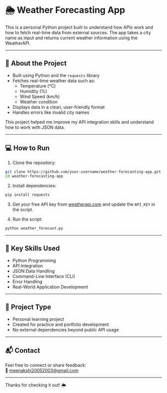 # 🌦️ Weather Forecasting App

This is a personal Python project built to understand how APIs work and how to fetch real-time data from external sources. The app takes a city name as input and returns current weather information using the WeatherAPI.

---

## 📌 About the Project

- Built using Python and the `requests` library
- Fetches real-time weather data such as:
  - Temperature (°C)
  - Humidity (%)
  - Wind Speed (km/h)
  - Weather condition
- Displays data in a clean, user-friendly format
- Handles errors like invalid city names

This project helped me improve my API integration skills and understand how to work with JSON data.

---

## 💻 How to Run

1. Clone the repository:
```bash
git clone https://github.com/your-username/weather-forecasting-app.git
cd weather-forecasting-app
```

2. Install dependencies:
```bash
pip install requests
```

3. Get your free API key from [weatherapi.com](https://www.weatherapi.com/) and update the `API_KEY` in the script.

4. Run the script:
```bash
python weather_forecast.py
```

---

## 🧠 Key Skills Used

- Python Programming
- API Integration
- JSON Data Handling
- Command-Line Interface (CLI)
- Error Handling
- Real-World Application Development

---

## 📎 Project Type

- Personal learning project  
- Created for practice and portfolio development  
- No external dependencies beyond public API usage

---

## 📬 Contact

Feel free to connect or share feedback:  
📧 meenakshi20052003@gmail.com

---

Thanks for checking it out! 🌦️
